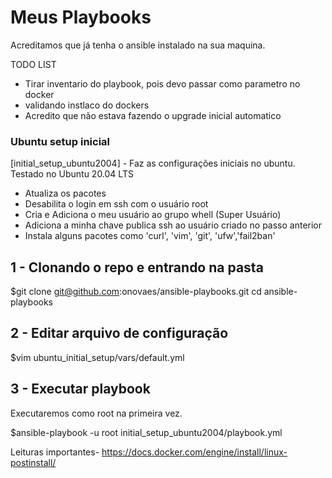 # Meus Playbooks

Acreditamos que já tenha o ansible instalado na sua maquina.

TODO LIST
- Tirar inventario do playbook, pois devo passar como parametro no docker
- validando instlaco do dockers
- Acredito que não estava fazendo o upgrade inicial automatico

### Ubuntu setup inicial

[initial_setup_ubuntu2004] - Faz as configurações iniciais no ubuntu. Testado no Ubuntu 20.04 LTS

- Atualiza os pacotes
- Desabilita o login em ssh com o usuário root 
- Cria e Adiciona o meu usuário ao grupo whell (Super Usuário)
- Adiciona a minha chave publica ssh ao usuário criado no passo anterior
- Instala alguns pacotes como   'curl', 'vim', 'git', 'ufw','fail2ban'

## 1 - Clonando o repo e entrando na pasta
$git clone git@github.com:onovaes/ansible-playbooks.git
cd ansible-playbooks

## 2 - Editar arquivo de configuração 
$vim ubuntu_initial_setup/vars/default.yml

## 3 - Executar playbook

Executaremos como root na primeira vez.

$ansible-playbook -u root initial_setup_ubuntu2004/playbook.yml 


Leituras importantes-
    https://docs.docker.com/engine/install/linux-postinstall/

